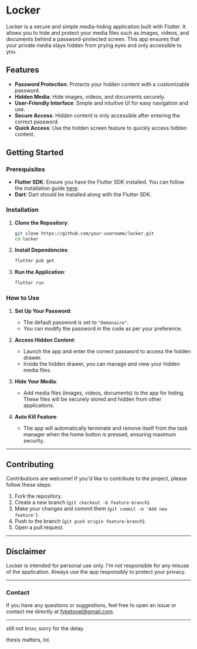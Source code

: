 # Locker

Locker is a secure and simple media-hiding application built with Flutter. It allows you to hide and protect your media files such as images, videos, and documents behind a password-protected screen. This app ensures that your private media stays hidden from prying eyes and only accessible to you.

## Features

- **Password Protection**: Protects your hidden content with a customizable password.
- **Hidden Media**: Hide images, videos, and documents securely.
- **User-Friendly Interface**: Simple and intuitive UI for easy navigation and use.
- **Secure Access**: Hidden content is only accessible after entering the correct password.
- **Quick Access**: Use the hidden screen feature to quickly access hidden content.

## Getting Started

### Prerequisites

- **Flutter SDK**: Ensure you have the Flutter SDK installed. You can follow the installation guide [here](https://flutter.dev/docs/get-started/install).
- **Dart**: Dart should be installed along with the Flutter SDK.

### Installation

1. **Clone the Repository**:
    ```bash
    git clone https://github.com/your-username/locker.git
    cd locker
    ```

2. **Install Dependencies**:
    ```bash
    flutter pub get
    ```

3. **Run the Application**:
    ```bash
    flutter run
    ```

### How to Use

1. **Set Up Your Password**:
   - The default password is set to `"Demonaire"`.
   - You can modify the password in the code as per your preference.

2. **Access Hidden Content**:
   - Launch the app and enter the correct password to access the hidden drawer.
   - Inside the hidden drawer, you can manage and view your hidden media files.

3. **Hide Your Media**:
   - Add media files (images, videos, documents) to the app for hiding. These files will be securely stored and hidden from other applications.

4. **Auto Kill Feature**:
   - The app will automatically terminate and remove itself from the task manager when the home button is pressed, ensuring maximum security.

---

## Contributing

Contributions are welcome! If you'd like to contribute to the project, please follow these steps:

1. Fork the repository.
2. Create a new branch (`git checkout -b feature-branch`).
3. Make your changes and commit them (`git commit -m 'Add new feature'`).
4. Push to the branch (`git push origin feature-branch`).
5. Open a pull request.

---

## Disclaimer

Locker is intended for personal use only. I'm not responsible for any misuse of the application. Always use the app responsibly to protect your privacy.

---

### Contact

If you have any questions or suggestions, feel free to open an issue or contact me directly at [fyketonel@gmail.com](mailto:your-email@example.com).

---


still not bruv, sorry for the delay.

thesis matters, lol.

